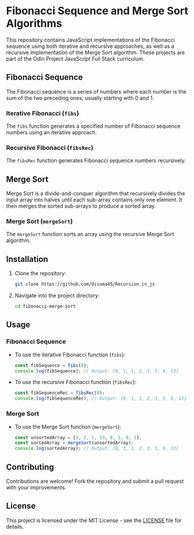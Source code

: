 # Fibonacci Sequence and Merge Sort Algorithms

This repository contains JavaScript implementations of the Fibonacci sequence using both iterative and recursive approaches, as well as a recursive implementation of the Merge Sort algorithm. These projects are part of the Odin Project JavaScript Full Stack curriculum.

## Fibonacci Sequence

The Fibonacci sequence is a series of numbers where each number is the sum of the two preceding ones, usually starting with 0 and 1.

### Iterative Fibonacci (`fibs`)

The `fibs` function generates a specified number of Fibonacci sequence numbers using an iterative approach.

### Recursive Fibonacci (`fibsRec`)

The `fibsRec` function generates Fibonacci sequence numbers recursively.

## Merge Sort

Merge Sort is a divide-and-conquer algorithm that recursively divides the input array into halves until each sub-array contains only one element. It then merges the sorted sub-arrays to produce a sorted array.

### Merge Sort (`mergeSort`)

The `mergeSort` function sorts an array using the recursive Merge Sort algorithm.

## Installation

1. Clone the repository:

   ```bash
   git clone https://github.com/Ozioma45/Recursion_in_js
   ```

2. Navigate into the project directory:

   ```bash
   cd fibonacci-merge-sort
   ```

## Usage

### Fibonacci Sequence

- To use the iterative Fibonacci function (`fibs`):

  ```javascript
  const fibSequence = fibs(8);
  console.log(fibSequence); // Output: [0, 1, 1, 2, 3, 5, 8, 13]
  ```

- To use the recursive Fibonacci function (`fibsRec`):

  ```javascript
  const fibSequenceRec = fibsRec(8);
  console.log(fibSequenceRec); // Output: [0, 1, 1, 2, 3, 5, 8, 13]
  ```

### Merge Sort

- To use the Merge Sort function (`mergeSort`):

  ```javascript
  const unsortedArray = [3, 2, 1, 13, 8, 5, 0, 1];
  const sortedArray = mergeSort(unsortedArray);
  console.log(sortedArray); // Output: [0, 1, 1, 2, 3, 5, 8, 13]
  ```

## Contributing

Contributions are welcome! Fork the repository and submit a pull request with your improvements.

## License

This project is licensed under the MIT License - see the [LICENSE](LICENSE) file for details.
